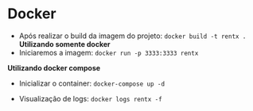 # Docker

- Após realizar o build da imagem do projeto: `docker build -t rentx .`
  **Utilizando somente docker**
- Iniciaremos a imagem: `docker run -p 3333:3333 rentx`

**Utilizando docker compose**

- Inicializar o container: `docker-compose up -d`

- Visualização de logs: `docker logs rentx -f`
